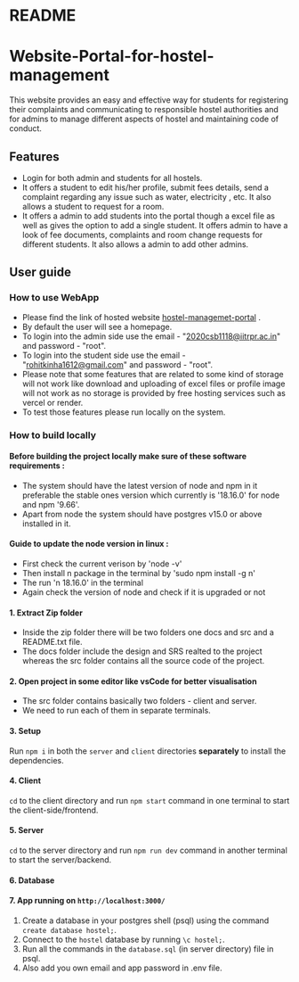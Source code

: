 # README
# Website-Portal-for-hostel-management

This website provides an easy and effective way for students for registering their complaints and communicating to responsible hostel authorities and for admins to manage different aspects of hostel and maintaining code of conduct.

## Features 
* Login for both admin and students for all hostels.
* It offers a student to edit his/her profile, submit fees details, send a complaint regarding any issue such as water, electricity , etc. It also allows a student to request for a room.
* It offers a admin to add students into the portal though a excel file as well as gives the option to add a single student. It offers admin to have a look of fee documents, complaints and room change requests for different students. It also allows a admin to add other admins.

## User guide 

### How to use WebApp 
* Please find the link of hosted website [hostel-managemet-portal](https://hostel-management-portal.vercel.app/) .
* By default the user will see a homepage.
* To login into the admin side use the email - "2020csb1118@iitrpr.ac.in" and password - "root".
* To login into the student side use the email - "rohitkinha1612@gmail.com" and password - "root".
* Please note that some features that are related to some kind of storage will not work like download and uploading of excel files or profile image will not work as no storage is provided by free hosting services such as vercel or render.
* To test those features please run locally on the system. 

### How to build locally

#### Before building the project locally make sure of these software requirements : 
* The system should have the latest version of node and npm in it preferable the stable ones version which currently is '18.16.0' for node and npm '9.66'.
* Apart from node the system should have postgres v15.0 or above installed in it.
 
#### Guide to update the node version in linux :
* First check the current verison by 'node -v'
* Then install n package in the terminal by 'sudo npm install -g n'
* The run 'n 18.16.0' in the terminal
* Again check the version of node and check if it is upgraded or not

#### 1. Extract Zip folder

* Inside the zip folder there will be two folders one docs and src and a README.txt file.
* The docs folder include the design and SRS realted to the project whereas the src folder contains all the source code of the project.

#### 2. Open project in some editor like vsCode for better visualisation

* The src folder contains basically two folders - client and server.
* We need to run each of them in separate terminals.


#### 3. Setup

Run `npm i` in both the `server` and `client` directories **separately** to install the dependencies.

#### 4. Client

`cd` to the client directory and run `npm start` command in one terminal to start the client-side/frontend.

#### 5. Server

`cd` to the server directory and run `npm run dev` command in another terminal to start the server/backend.

#### 6. Database

#### 7. App running on ` http://localhost:3000/ `

1. Create a database in your postgres shell (psql) using the command `create database hostel;`.
2. Connect to the `hostel` database by running `\c hostel;`.
3. Run all the commands in the `database.sql` (in server directory) file in psql.
4. Also add you own email and app password in .env file.
